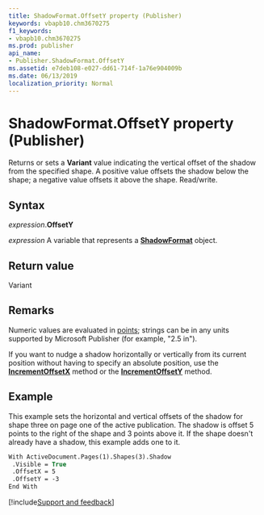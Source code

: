 ```yaml
---
title: ShadowFormat.OffsetY property (Publisher)
keywords: vbapb10.chm3670275
f1_keywords:
- vbapb10.chm3670275
ms.prod: publisher
api_name:
- Publisher.ShadowFormat.OffsetY
ms.assetid: e7deb108-e027-dd61-714f-1a76e904009b
ms.date: 06/13/2019
localization_priority: Normal
---
```



# ShadowFormat.OffsetY property (Publisher)

Returns or sets a **Variant** value indicating the vertical offset of the shadow from the specified shape. A positive value offsets the shadow below the shape; a negative value offsets it above the shape. Read/write.


## Syntax

_expression_.**OffsetY**

_expression_ A variable that represents a **[ShadowFormat](Publisher.ShadowFormat.md)** object.


## Return value

Variant


## Remarks

Numeric values are evaluated in [points](../language/glossary/vbe-glossary.md#point); strings can be in any units supported by Microsoft Publisher (for example, "2.5 in").

If you want to nudge a shadow horizontally or vertically from its current position without having to specify an absolute position, use the **[IncrementOffsetX](Publisher.ShadowFormat.IncrementOffsetX.md)** method or the **[IncrementOffsetY](Publisher.ShadowFormat.IncrementOffsetY.md)** method.


## Example

This example sets the horizontal and vertical offsets of the shadow for shape three on page one of the active publication. The shadow is offset 5 points to the right of the shape and 3 points above it. If the shape doesn't already have a shadow, this example adds one to it.

```vb
With ActiveDocument.Pages(1).Shapes(3).Shadow 
 .Visible = True 
 .OffsetX = 5 
 .OffsetY = -3 
End With
```

[!include[Support and feedback](~/includes/feedback-boilerplate.md)]